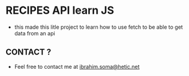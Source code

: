 # RECIPES API learn JS
  * this made this litle project to  learn how to use fetch to be able to get data from an api

## CONTACT ?
  * Feel free to contact me at ibrahim.soma@hetic.net
